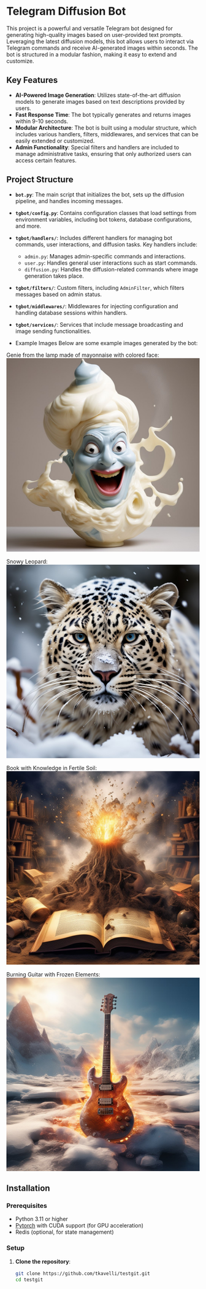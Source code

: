 # Telegram Diffusion Bot

This project is a powerful and versatile Telegram bot designed for generating high-quality images based on user-provided text prompts. Leveraging the latest diffusion models, this bot allows users to interact via Telegram commands and receive AI-generated images within seconds. The bot is structured in a modular fashion, making it easy to extend and customize.

## Key Features

- **AI-Powered Image Generation**: Utilizes state-of-the-art diffusion models to generate images based on text descriptions provided by users.
- **Fast Response Time**: The bot typically generates and returns images within 9-10 seconds.
- **Modular Architecture**: The bot is built using a modular structure, which includes various handlers, filters, middlewares, and services that can be easily extended or customized.
- **Admin Functionality**: Special filters and handlers are included to manage administrative tasks, ensuring that only authorized users can access certain features.

## Project Structure

- **`bot.py`**: The main script that initializes the bot, sets up the diffusion pipeline, and handles incoming messages.
- **`tgbot/config.py`**: Contains configuration classes that load settings from environment variables, including bot tokens, database configurations, and more.
- **`tgbot/handlers/`**: Includes different handlers for managing bot commands, user interactions, and diffusion tasks. Key handlers include:
  - `admin.py`: Manages admin-specific commands and interactions.
  - `user.py`: Handles general user interactions such as start commands.
  - `diffusion.py`: Handles the diffusion-related commands where image generation takes place.
- **`tgbot/filters/`**: Custom filters, including `AdminFilter`, which filters messages based on admin status.
- **`tgbot/middlewares/`**: Middlewares for injecting configuration and handling database sessions within handlers.
- **`tgbot/services/`**: Services that include message broadcasting and image sending functionalities.

- Example Images
Below are some example images generated by the bot:

Genie from the lamp made of mayonnaise with colored face: ![Genie Image](genie.jpg)


Snowy Leopard: ![Leopard Image](leopard.jpg)


Book with Knowledge in Fertile Soil: ![Book Image](book.jpg)


Burning Guitar with Frozen Elements: ![Guitar Image](guitar.jpg)

## Installation

### Prerequisites

- Python 3.11 or higher
- [Pytorch](https://pytorch.org/get-started/locally/) with CUDA support (for GPU acceleration)
- Redis (optional, for state management)

### Setup

1. **Clone the repository**:

   ```bash
   git clone https://github.com/tkavelli/testgit.git
   cd testgit
